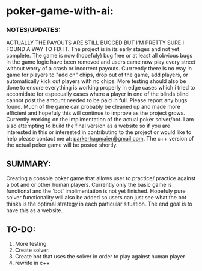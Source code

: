 # poker-game-with-ai:
### NOTES/UPDATES: 
ACTUALLY THE PAYOUTS ARE STILL BUGGED BUT I'M PRETTY SURE I FOUND A WAY TO FIX IT.
The project is in its early stages and not yet complete. The game is now (hopefuly) bug free or at least all obvious bugs 
in the game logic have been removed and users came now play every street without worry of a crash or incorrect payouts. 
Currrently there is no way in game for players to "add on" chips, drop out of the game,
add players, or automatically kick out players with no chips. 
More testing should also be done to ensure everything is working properly in edge cases which i tried to accomidate for 
especually cases where a player in one of the blinds blind cannot post the amount needed to be paid in full. 
Please report any bugs found. Much of the game can probably be cleaned up and made more efficient and hopefuly this will 
continue to improve as the project grows. Currently working on the implimentation of the actual poker solver/bot. 
I am also attempting to build the final version as a website so if you are interested in this or interested in contributing 
to the project or would like to help please contact me at: parkerhagmaier@gmail.com.
The c++ version of the actual poker game will be posted shortly.

## SUMMARY:
Creating a console poker game that allows user to practice/ practice against a bot and or other human players.
Currently only the basic game is functional and the 'bot' implimentation is not yet finished.
Hopefuly pure solver functionality will also be added so users can just see what the bot thinks is the optimal strategy 
in each particular situation. 
The end goal is to have this as a website.

## TO-DO:
1. More testing
2. Create solver. 
3. Create bot that uses the solver in order to play against human player
4. rewrite in c++


